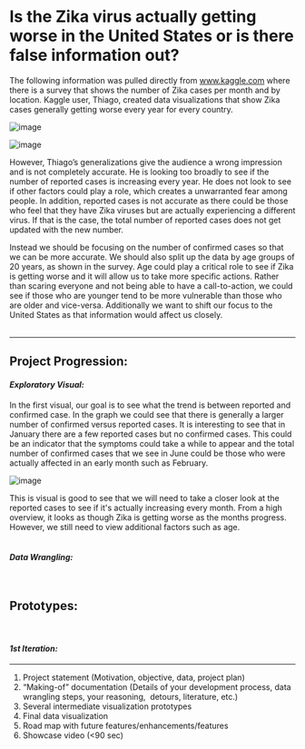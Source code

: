 # Is the Zika virus actually getting worse in the United States or is there false information out?

The following information was pulled directly from www.kaggle.com where there is a survey that shows the number of Zika cases per month and by location. Kaggle user, Thiago, created data visualizations that show Zika cases generally getting worse every year for every country. 

![image](https://user-images.githubusercontent.com/32119820/32259045-1cc542b8-be7b-11e7-9673-a2372a1d06d0.png)

![image](https://user-images.githubusercontent.com/32119820/32258671-1f45e044-be79-11e7-9222-a2d767fec4e9.png)

However, Thiago’s generalizations give the audience a wrong impression and is not completely accurate. He is looking too broadly to see if the number of reported cases is increasing every year. He does not look to see if other factors could play a role, which creates a unwarranted fear among people. In addition, reported cases is not accurate as there could be those who feel that they have Zika viruses but are actually experiencing a different virus. If that is the case, the total number of reported cases does not get updated with the new number. 
<br/>

Instead we should be focusing on the number of confirmed cases so that we can be more accurate. We should also split up the data by age groups of 20 years, as shown in the survey. Age could play a critical role to see if Zika is getting worse and it will allow us to take more specific actions. Rather than scaring everyone and not being able to have a call-to-action, we could see if those who are younger tend to be more vulnerable than those who are older and vice-versa. Additionally we want to shift our focus to the United States as that information would affect us closely. 
<br/><br/>

---------
## Project Progression:

#### <i>Exploratory Visual:</i>
In the first visual, our goal is to see what the trend is between reported and confirmed case. In the graph we could see that there is generally a larger number of confirmed versus reported cases. It is interesting to see that in January there are a few reported cases but no confirmed cases. This could be an indicator that the symptoms could take a while to appear and the total number of confirmed cases that we see in June could be those who were actually affected in an early month such as February.

![image](https://user-images.githubusercontent.com/32119820/32259122-8fea41b2-be7b-11e7-99e6-c27827b3fe3e.png)

This is visual is good to see that we will need to take a closer look at the reported cases to see if it's actually increasing every month. From a high overview, it looks as though Zika is getting worse as the months progress. However, we still need to view additional factors such as age.
<br/><br/>

#### <i>Data Wrangling:</i>

<br/>

## Prototypes:

<br/>

#### <i>1st Iteration:</i>



----------


1. Project statement (Motivation, objective, data, project plan)  
2. “Making-of” documentation (Details of your development process, data wrangling steps, your reasoning,  detours, literature, etc.)  
3. Several intermediate visualization prototypes  
4. Final data visualization  
5. Road map with future features/enhancements/features  
6. Showcase video (<90 sec)  

